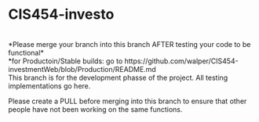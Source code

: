# CIS454-investo
<br />
*Please merge your branch into this branch AFTER testing your code to be functional* <br />
*for Productoin/Stable builds: go to https://github.com/walper/CIS454-investmentWeb/blob/Production/README.md <br />
This branch is for the development phasse of the project. All testing implementations go here. <br />

Please create a PULL before merging into this branch to ensure that other people have not been working on the same functions. <br />
